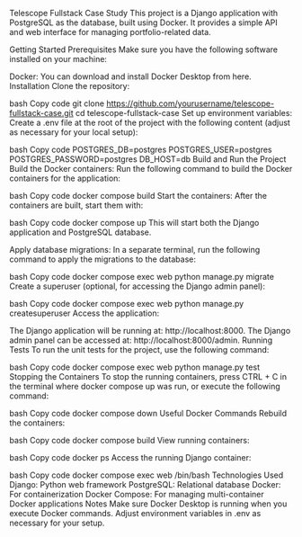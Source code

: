 Telescope Fullstack Case Study
This project is a Django application with PostgreSQL as the database, built using Docker. It provides a simple API and web interface for managing portfolio-related data.

Getting Started
Prerequisites
Make sure you have the following software installed on your machine:

Docker: You can download and install Docker Desktop from here.
Installation
Clone the repository:

bash
Copy code
git clone https://github.com/yourusername/telescope-fullstack-case.git
cd telescope-fullstack-case
Set up environment variables: Create a .env file at the root of the project with the following content (adjust as necessary for your local setup):

bash
Copy code
POSTGRES_DB=postgres
POSTGRES_USER=postgres
POSTGRES_PASSWORD=postgres
DB_HOST=db
Build and Run the Project
Build the Docker containers: Run the following command to build the Docker containers for the application:

bash
Copy code
docker compose build
Start the containers: After the containers are built, start them with:

bash
Copy code
docker compose up
This will start both the Django application and PostgreSQL database.

Apply database migrations: In a separate terminal, run the following command to apply the migrations to the database:

bash
Copy code
docker compose exec web python manage.py migrate
Create a superuser (optional, for accessing the Django admin panel):

bash
Copy code
docker compose exec web python manage.py createsuperuser
Access the application:

The Django application will be running at: http://localhost:8000.
The Django admin panel can be accessed at: http://localhost:8000/admin.
Running Tests
To run the unit tests for the project, use the following command:

bash
Copy code
docker compose exec web python manage.py test
Stopping the Containers
To stop the running containers, press CTRL + C in the terminal where docker compose up was run, or execute the following command:

bash
Copy code
docker compose down
Useful Docker Commands
Rebuild the containers:

bash
Copy code
docker compose build
View running containers:

bash
Copy code
docker ps
Access the running Django container:

bash
Copy code
docker compose exec web /bin/bash
Technologies Used
Django: Python web framework
PostgreSQL: Relational database
Docker: For containerization
Docker Compose: For managing multi-container Docker applications
Notes
Make sure Docker Desktop is running when you execute Docker commands.
Adjust environment variables in .env as necessary for your setup.
